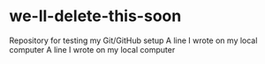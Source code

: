 # we-ll-delete-this-soon
Repository for testing my Git/GitHub setup
A   l i n e   I   w r o t e   o n   m y   l o c a l   c o m p u t e r  
 A   l i n e   I   w r o t e   o n   m y   l o c a l   c o m p u t e r      
 